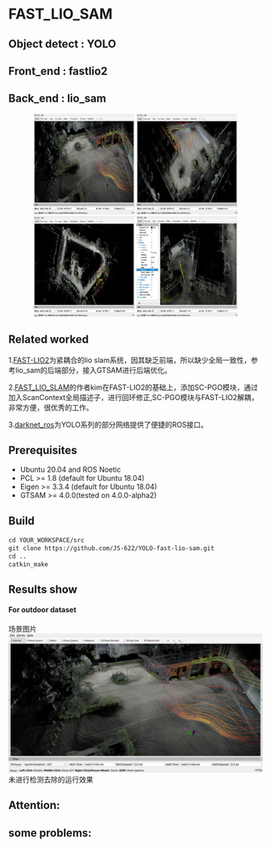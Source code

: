 # FAST_LIO_SAM

## Object detect : YOLO 
## Front_end : fastlio2
## Back_end : lio_sam

<p align='center'>
    <img src="/pic/1.png" alt="drawing" width="200" height ="200"/>
    <img src="/pic/2.png" alt="drawing" width="200" height =200/>
    <img src="/pic/3.png" alt="drawing" width="200" height =200/>
    <img src="/pic/4.png" alt="drawing" width="200" height =200/>
</p>

## Related worked 

1.[FAST-LIO2](https://github.com/hku-mars/FAST_LIO)为紧耦合的lio slam系统，因其缺乏前端，所以缺少全局一致性，参考lio_sam的后端部分，接入GTSAM进行后端优化。

2.[FAST_LIO_SLAM](https://github.com/gisbi-kim/FAST_LIO_SLAM)的作者kim在FAST-LIO2的基础上，添加SC-PGO模块，通过加入ScanContext全局描述子，进行回环修正,SC-PGO模块与FAST-LIO2解耦，非常方便，很优秀的工作。

3.[darknet_ros](https://github.com/leggedrobotics/darknet_ros)为YOLO系列的部分网络提供了便捷的ROS接口。

## Prerequisites

- Ubuntu 20.04 and ROS Noetic
- PCL >= 1.8 (default for Ubuntu 18.04)
- Eigen >= 3.3.4 (default for Ubuntu 18.04)
- GTSAM >= 4.0.0(tested on 4.0.0-alpha2)

## Build

```shell
cd YOUR_WORKSPACE/src
git clone https://github.com/JS-622/YOLO-fast-lio-sam.git
cd ..
catkin_make
```

## Results show

#### For outdoor dataset

场景图片
![my](/pic/1.png)
未进行检测去除的运行效果



## Attention:




## some problems:
